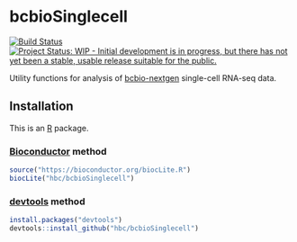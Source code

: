 [bcbio-nextgen]: https://bcbio-nextgen.readthedocs.io
[Bioconductor]: https://bioconductor.org
[devtools]: https://cran.r-project.org/package=devtools
[R]: https://www.r-project.org



# bcbioSinglecell

[![Build Status](https://travis-ci.org/roryk/bcbioSinglecell.svg?branch=master)](https://travis-ci.org/roryk/bcbioSinglecell)
[![Project Status: WIP - Initial development is in progress, but there has not yet been a stable, usable release suitable for the public.](http://www.repostatus.org/badges/latest/wip.svg)](http://www.repostatus.org/#wip)

Utility functions for analysis of [bcbio-nextgen][] single-cell RNA-seq data.


## Installation

This is an [R][] package.

### [Bioconductor][] method

```r
source("https://bioconductor.org/biocLite.R")
biocLite("hbc/bcbioSinglecell")
```

### [devtools][] method

```r
install.packages("devtools")
devtools::install_github("hbc/bcbioSinglecell")
```
